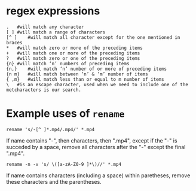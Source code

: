 # regex expressions
```shell
.	#will match any character
[ ]	#will match a range of characters
[^ ]	#will match all character except for the one mentioned in braces
*	#will match zero or more of the preceding items
+	#will match one or more of the preceding items
?	#will match zero or one of the preceding items
{n}	#will match ‘n’ numbers of preceding items
{n,}	#will match ‘n’ number of or more of preceding items
{n m}	#will match between ‘n’ & ‘m’ number of items
{ ,m}	#will match less than or equal to m number of items
\	#is an escape character, used when we need to include one of the metcharacters is our search.
```

# Example uses of `rename`
```shell
rename 's/-[^ ]*.mp4/.mp4/' *.mp4
```
If name contains "-", then characters, then ".mp4", except if the "-" is succeded by a space, remove all characters after the "-" except the final ".mp4".

```shell
rename -n -v 's/ \([a-zA-Z0-9 ]*\)//' *.mp4
```
If name contains characters (including a space) within paretheses, remove these characters and the parentheses.

